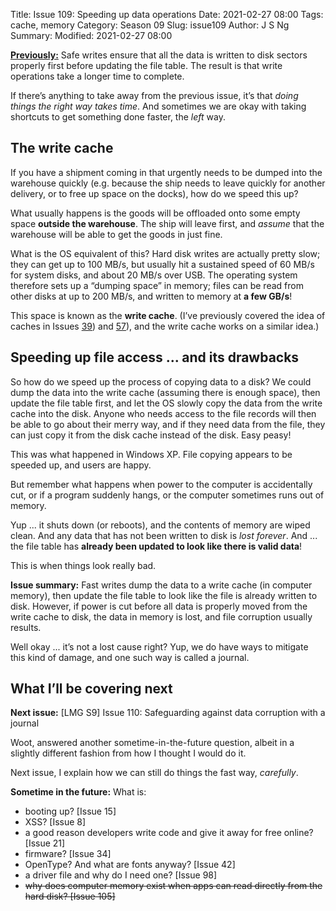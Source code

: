 Title: Issue 109: Speeding up data operations
Date: 2021-02-27 08:00
Tags: cache, memory
Category: Season 09
Slug: issue109
Author: J S Ng
Summary: 
Modified: 2021-02-27 08:00

[**Previously:**](https://buttondown.email/laymansguide/archive/) Safe writes ensure that all the data is written to disk sectors properly first before updating the file table. The result is that write operations take a longer time to complete.

If there’s anything to take away from the previous issue, it’s that *doing things the right way takes time*. And sometimes we are okay with taking shortcuts to get something done faster, the *left* way.

## The write cache

If you have a shipment coming in that urgently needs to be dumped into the warehouse quickly (e.g. because the ship needs to leave quickly for another delivery, or to free up space on the docks), how do we speed this up?

What usually happens is the goods will be offloaded onto some empty space **outside the warehouse**. The ship will leave first, and *assume* that the warehouse will be able to get the goods in just fine.

What is the OS equivalent of this? Hard disk writes are actually pretty slow; they can get up to 100 MB/s, but usually hit a sustained speed of 60 MB/s for system disks, and about 20 MB/s over USB. The operating system therefore sets up a “dumping space” in memory; files can be read from other disks at up to 200 MB/s, and written to memory at **a few GB/s**!

This space is known as the **write cache**. (I’ve previously covered the idea of caches in Issues [39]({filename}/season03/issue039/issue039.md)) and [57]({filename}/season05/issue057/issue057.md)), and the write cache works on a similar idea.)

## Speeding up file access ... and its drawbacks

So how do we speed up the process of copying data to a disk? We could dump the data into the write cache (assuming there is enough space), then update the file table first, and let the OS slowly copy the data from the write cache into the disk. Anyone who needs access to the file records will then be able to go about their merry way, and if they need data from the file, they can just copy it from the disk cache instead of the disk. Easy peasy!

This was what happened in Windows XP. File copying appears to be speeded up, and users are happy.

But remember what happens when power to the computer is accidentally cut, or if a program suddenly hangs, or the computer sometimes runs out of memory.

Yup ... it shuts down (or reboots), and the contents of memory are wiped clean. And any data that has not been written to disk is *lost forever*. And ... the file table has **already been updated to look like there is valid data**!

This is when things look really bad.

**Issue summary:** Fast writes dump the data to a write cache (in computer memory), then update the file table to look like the file is already written to disk. However, if power is cut before all data is properly moved from the write cache to disk, the data in memory is lost, and file corruption usually results.

Well okay ... it’s not a lost cause right? Yup, we do have ways to mitigate this kind of damage, and one such way is called a journal.

## What I’ll be covering next

**Next issue:** [LMG S9] Issue 110: Safeguarding against data corruption with a journal

Woot, answered another sometime-in-the-future question, albeit in a slightly different fashion from how I thought I would do it.

Next issue, I explain how we can still do things the fast way, *carefully*.

**Sometime in the future:** What is:

- booting up? [Issue 15]
- XSS? [Issue 8]
- a good reason developers write code and give it away for free online? [Issue 21]
- firmware? [Issue 34]
- OpenType? And what are fonts anyway? [Issue 42]
- a driver file and why do I need one? [Issue 98]
- ~~why does computer memory exist when apps can read directly from the hard disk? [Issue 105]~~
